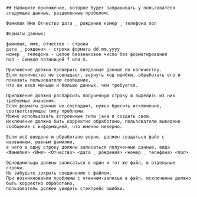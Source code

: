     ## Напишите приложение, которое будет запрашивать у пользователя следующие данные, разделенные пробелом:
    
    Фамилия Имя Отчество дата _ рождения номер _ телефона пол
    
    Форматы данных:
    
    фамилия, имя, отчество - строки
    дата _ рождения - строка формата dd.mm.yyyy
    номер _ телефона - целое беззнаковое число без форматирования
    пол - символ латиницей f или m.
    
    Приложение должно проверить введенные данные по количеству. 
    Если количество не совпадает, вернуть код ошибки, обработать его и показать пользователю сообщение, 
    что он ввел меньше и больше данных, чем требуется.
    
    Приложение должно распарсить полученную строку и выделить из них требуемые значения. 
    Если форматы данных не совпадают, нужно бросить исключение, соответствующее типу проблемы. 
    Можно использовать встроенные типы java и создать свои. 
    Исключение должно быть корректно обработано, пользователю выведено сообщение с информацией, что именно неверно.
    
    Если всё введено и обработано верно, должен создаться файл с названием, равным фамилии, 
    в него в одну строку должны записаться полученные данные, вида
    <Фамилия> <Имя> <Отчество> <дата _ рождения> <номер _ телефона> <пол>
    
    Однофамильцы должны записаться в один и тот же файл, в отдельные строки.
    Не забудьте закрыть соединение с файлом.
    При возникновении проблемы с чтением-записью в файл, исключение должно быть корректно обработано, 
    пользователь должен увидеть стектрейс ошибки.